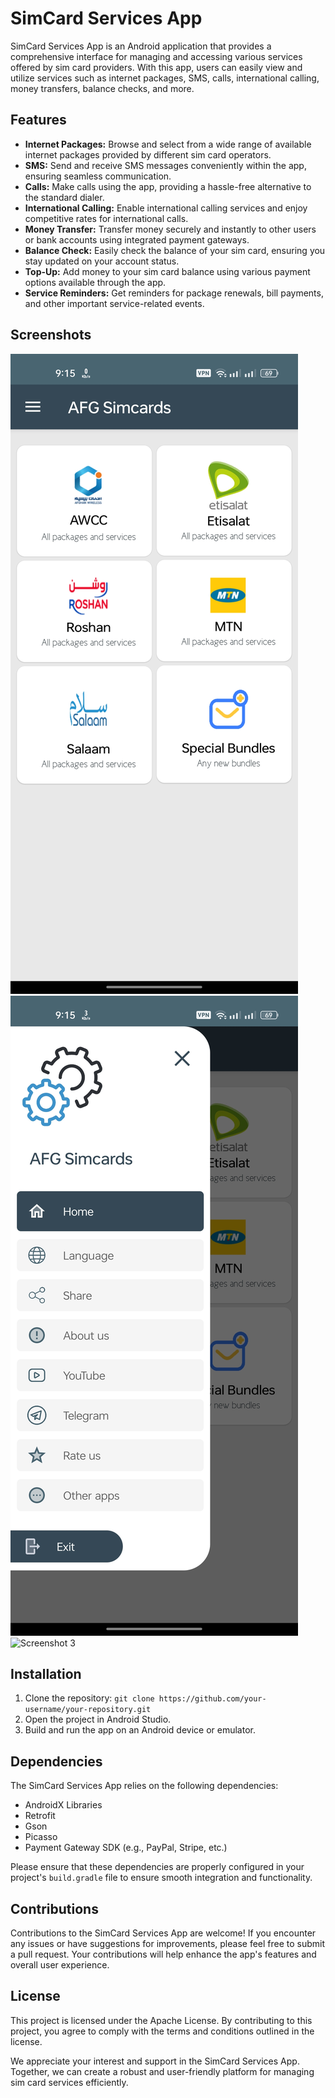 # SimCard Services App

SimCard Services App is an Android application that provides a comprehensive interface for managing and accessing various services offered by sim card providers. With this app, users can easily view and utilize services such as internet packages, SMS, calls, international calling, money transfers, balance checks, and more.

## Features

- **Internet Packages:** Browse and select from a wide range of available internet packages provided by different sim card operators.
- **SMS:** Send and receive SMS messages conveniently within the app, ensuring seamless communication.
- **Calls:** Make calls using the app, providing a hassle-free alternative to the standard dialer.
- **International Calling:** Enable international calling services and enjoy competitive rates for international calls.
- **Money Transfer:** Transfer money securely and instantly to other users or bank accounts using integrated payment gateways.
- **Balance Check:** Easily check the balance of your sim card, ensuring you stay updated on your account status.
- **Top-Up:** Add money to your sim card balance using various payment options available through the app.
- **Service Reminders:** Get reminders for package renewals, bill payments, and other important service-related events.

## Screenshots

![Screenshot 1](Screenshot_2023-07-07-09-15-00-57_93de6176c683fca90bbea6866320ba71.jpg)
![Screenshot 2](Screenshot_2023-07-07-09-15-04-57_93de6176c683fca90bbea6866320ba71.jpg)
![Screenshot 3](screenshot3.png)

## Installation

1. Clone the repository: `git clone https://github.com/your-username/your-repository.git`
2. Open the project in Android Studio.
3. Build and run the app on an Android device or emulator.

## Dependencies

The SimCard Services App relies on the following dependencies:

- AndroidX Libraries
- Retrofit
- Gson
- Picasso
- Payment Gateway SDK (e.g., PayPal, Stripe, etc.)

Please ensure that these dependencies are properly configured in your project's `build.gradle` file to ensure smooth integration and functionality.

## Contributions

Contributions to the SimCard Services App are welcome! If you encounter any issues or have suggestions for improvements, please feel free to submit a pull request. Your contributions will help enhance the app's features and overall user experience.

## License

This project is licensed under the Apache License. By contributing to this project, you agree to comply with the terms and conditions outlined in the license.

We appreciate your interest and support in the SimCard Services App. Together, we can create a robust and user-friendly platform for managing sim card services efficiently.
